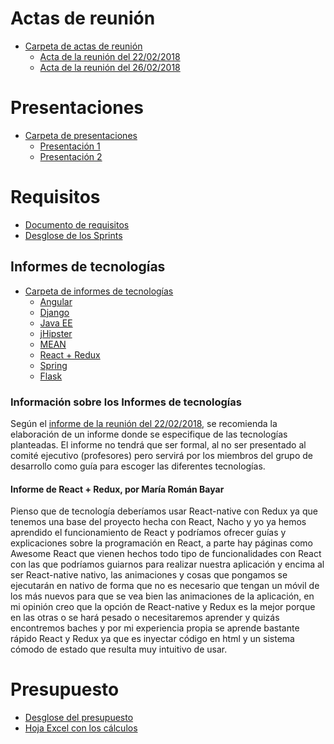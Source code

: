 # Actas de reunión

* [Carpeta de actas de reunión](https://drive.google.com/drive/u/0/folders/1W2l7H2l7GP0KENSTvbJ_5zW4NpezRoNn)
    * [Acta de la reunión del 22/02/2018](https://docs.google.com/document/d/15aaYn5ywKANIei9fFYHOkDjm0fT9acJrwim6ZFXT78A/edit?usp=sharing)
    * [Acta de la reunión del 26/02/2018](https://docs.google.com/document/d/1TpkgsdMnrnMfcnzQstP7Vq4mgF-0qEAXl7BkeYpnXqg/edit)

# Presentaciones

* [Carpeta de presentaciones](https://drive.google.com/drive/u/0/folders/1zXbY3jD_u7Dk6BczAoAQUc2sid30xj8U)
    * [Presentación 1](https://docs.google.com/presentation/d/1BI9UWlLn4Nu5FViSf-7XgfoskeVD7Gq7XfrDimtWrV4/edit?usp=drive_web&ouid=104924850308958917661)
    * [Presentación 2](https://docs.google.com/presentation/d/16yx_770v6HhkaLpAwtQVuVcfKFRshlxhaMRcHMklzFU/edit?usp=drive_web&ouid=104924850308958917661)

# Requisitos

* [Documento de requisitos](https://docs.google.com/document/d/1nM5ux3iTecCXL6e1_3qMWTkBScxTdUqlRQnsnzhdZ88/edit?usp=drive_web&ouid=104924850308958917661)
* [Desglose de los Sprints](https://drive.google.com/open?id=1MdqKz36DEbBo9pOOuKOvoxLhSjgiWdUA)

## Informes de tecnologías

* [Carpeta de informes de tecnologías](https://drive.google.com/drive/u/0/folders/1B2yRRSDvtsPnXBfd9RhTseCLLgm7yDP0)
    * [Angular](https://drive.google.com/open?id=17RFFkPKe2AHfkobwANTCqU3JrLtyoomA)
    * [Django](https://drive.google.com/open?id=1OJQPxQk2LAuhXSqg3yqwjI2rl6_gn9qr)
    * [Java EE](https://drive.google.com/open?id=1b9e15mW5fr9bw3-FFXzHonK-of9bM0v4)
    * [jHipster](https://drive.google.com/open?id=1Pe27voOy6ZctprRnwTAgC4K9Dn8gAgCk)
    * [MEAN](https://drive.google.com/open?id=1T3mEVJr6mWBwhRqEIzc-fOBeuzdJv79z)
    * [React + Redux](https://drive.google.com/open?id=17N1pybU2qPiRPDsAH7PopWPATXzZIP_y)
    * [Spring](https://drive.google.com/open?id=16OH0O-no3Ww_51vGKO-pK9LkMm_qsjeb)
    * [Flask](https://drive.google.com/open?id=1iAf8_hUNx-JuwbBMkckYXVLsWx-kQCiC)

### Información sobre los Informes de tecnologías
Según el [informe de la reunión del 22/02/2018](https://docs.google.com/document/d/15aaYn5ywKANIei9fFYHOkDjm0fT9acJrwim6ZFXT78A/edit?usp=sharing), se recomienda la elaboración de un informe donde se especifique de las tecnologías planteadas. El informe no tendrá que ser formal, al no ser presentado al comité ejecutivo (profesores) pero servirá por los miembros del grupo de desarrollo como guía para escoger las diferentes tecnologías.

#### Informe de React + Redux, por María Román Bayar
Pienso que de tecnología deberíamos usar React-native con Redux ya que tenemos una base del proyecto hecha con React, Nacho y yo ya hemos aprendido el funcionamiento de React y podríamos ofrecer guías y explicaciones sobre la programación en React, a parte hay páginas como Awesome React que vienen hechos todo tipo de funcionalidades con React con las que podríamos guiarnos para realizar nuestra aplicación y encima al ser React-native nativo, las animaciones y cosas que pongamos se ejecutarán en nativo de forma que no es necesario que tengan un móvil de los más nuevos para que se vea bien las animaciones de la aplicación, en mi opinión creo que la opción de React-native y Redux es la mejor porque en las otras o se hará pesado o necesitaremos aprender y quizás encontremos baches y por mi experiencia propia se aprende bastante rápido React y Redux ya que es inyectar código en html y un sistema cómodo de estado que resulta muy intuitivo de usar.

# Presupuesto

* [Desglose del presupuesto](https://docs.google.com/document/d/1Xhh1wSfb4YwUpIc3dSv3shoMwwfLJn5oZzO9RZZ5jkI/edit#heading=h.d3niwzo5dc0q)
* [Hoja Excel con los cálculos](https://drive.google.com/file/d/1sRsV-9D7JQpgJCJhgo3tA3vR8nv0IKkY/view)